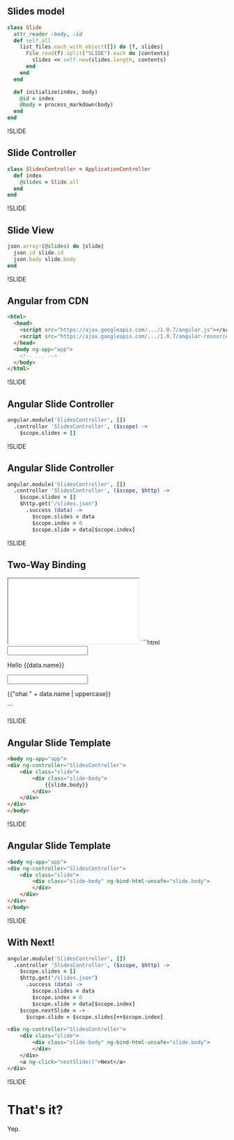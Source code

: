 ## Slides model

```ruby
class Slide
  attr_reader :body, :id
  def self.all
    list_files.each_with_object([]) do |f, slides|
      File.read(f).split("SLIDE").each do |contents|
        slides << self.new(slides.length, contents)
      end
    end
  end

  def initialize(index, body)
    @id = index
    @body = process_markdown(body)
  end
end
```

!SLIDE

## Slide Controller

```ruby
class SlidesController < ApplicationController
  def index
    @slides = Slide.all
  end
end
```

!SLIDE

## Slide View

```ruby
json.array!(@slides) do |slide|
  json.id slide.id
  json.body slide.body
end
```

!SLIDE

## Angular from CDN

```html
<html>
  <head>
    <script src="https://ajax.googleapis.com/.../1.0.7/angular.js"></script>
    <script src="https://ajax.googleapis.com/.../1.0.7/angular-resource.js"></script>
  </head>
  <body ng-app="app">
    <!-- ... -->
  </body>
</html>
```


!SLIDE

## Angular Slide Controller

```coffeescript
angular.module('SlidesController', [])
  .controller 'SlidesController', ($scope) ->
    $scope.slides = []
```

!SLIDE

## Angular Slide Controller

```coffeescript
angular.module('SlidesController', [])
  .controller 'SlidesController', ($scope, $http) ->
    $scope.slides = []
    $http.get("/slides.json")
      .success (data) ->
        $scope.slides = data
        $scope.index = 0
        $scope.slide = data[$scope.index]
```

!SLIDE

## Two-Way Binding

<iframe src="/example_01"></iframe>
```html
<input ng-model="data.name"/>
<p> Hello {{data.name}} </p>
<input ng-model="data.name"/>
<p> {{"ohai " + data.name | uppercase}} </p>
```


!SLIDE

## Angular Slide Template

```html
<body ng-app="app">
<div ng-controller="SlidesController">
    <div class="slide">
        <div class="slide-body">
            {{slide.body}}
        </div>
    </div>
</div>
</body>
```

!SLIDE

## Angular Slide Template

```html
<body ng-app="app">
<div ng-controller="SlidesController">
    <div class="slide">
        <div class="slide-body" ng-bind-html-unsafe="slide.body">
        </div>
    </div>
</div>
</body>
```

!SLIDE

## With Next!

```coffeescript
angular.module('SlidesController', [])
  .controller 'SlidesController', ($scope, $http) ->
    $scope.slides = []
    $http.get("/slides.json")
      .success (data) ->
        $scope.slides = data
        $scope.index = 0
        $scope.slide = data[$scope.index]
    $scope.nextSlide = -> 
      $scope.slide = $scope.slides[++$scope.index]
```

```html
<div ng-controller="SlidesController">
    <div class="slide">
        <div class="slide-body" ng-bind-html-unsafe="slide.body">
        </div>
    </div>
    <a ng-click="nextSlide()">Next</a>
</div>
```
!SLIDE

# That's it?
Yep.
